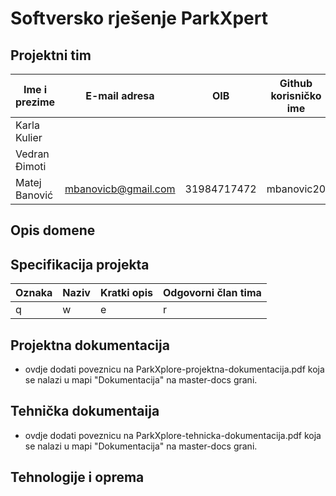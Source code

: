 # Softversko rješenje ParkXpert

## Projektni tim

Ime i prezime | E-mail adresa | OIB | Github korisničko ime
------------  | ------------------- | ----- | ---------------------
Karla Kulier | | | |
Vedran Đimoti | | | |
Matej Banović | mbanovicb@gmail.com | 31984717472 | mbanovic20

## Opis domene

## Specifikacija projekta

Oznaka | Naziv | Kratki opis | Odgovorni član tima
------ | ----- | ----------- | -------------------
q | w | e | r

## Projektna dokumentacija
- ovdje dodati poveznicu na ParkXplore-projektna-dokumentacija.pdf koja se nalazi u mapi "Dokumentacija" na master-docs grani.

## Tehnička dokumentaija
- ovdje dodati poveznicu na ParkXplore-tehnicka-dokumentacija.pdf koja se nalazi u mapi "Dokumentacija" na master-docs grani.

## Tehnologije i oprema
